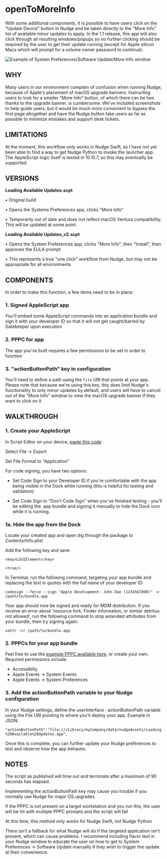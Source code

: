 # openToMoreInfo

With some additional components, it is possible to have users click on the "Update Device" button in Nudge and be taken directly to the "More Info" list of available minor updates to apply. In the 1.1 release, this app will also click through all resulting windows/popups so no further clicking should be required by the user to get their update running (except for Apple silicon Macs which will prompt for a volume owner password to continue).

![Example of System Preferences/Software Update/More Info window](https://support.ntiva.com/hc/article_attachments/4415135648013/bigSur_MoreInfo.png)

## WHY
Many users in our environment complain of confusion when running Nudge, because of Apple's placement of macOS upgrade banners. Instructing users to look for a smaller "More Info" button, of which there can be two thanks to the upgrade banner, is cumbersome. We've included screenshots to help guide users, but it would be much more convenient to bypass the first page altogether and have the Nudge button take users as far as possible to minimize mistakes and support desk tickets.

## LIMITATIONS
At the moment, this workflow only works in Nudge Swift, as I have not yet been able to find a way to get Nudge Python to invoke the launcher app. The AppleScript logic itself is tested in 10.15.7, so this may eventually be supported.

## VERSIONS

**Loading Available Updates.scpt**

  • Original build

  • Opens the Systems Preferences app, clicks "More Info"
  
  • Temporarily out of date and does not reflect macOS Ventura compatibility. This will be updated at some point.


**Loading Available Updates_v2.scpt**
  
  • Opens the System Preferences app, clicks "More Info", then "Install", then approves the EULA prompt
  
  • This represents a true "one click" workflow from Nudge, but may not be appropriate for all environments

## COMPONENTS
In order to make this function, a few items need to be in place:

### 1. Signed AppleScript app

You'll embed some AppleScript commands into an application bundle and sign it with your developer ID so that it will not get caught/barred by Gatekeeper upon execution

### 2. PPPC for app

The app you've built requires a few permissions to be set in order to function

### 3. "actionButtonPath" key in configuration

You'll need to define a path using the `file` URI that points at your app. Please note that because we're using this key, this does limit Nudge's functionality to only minor updates by default, and users will have to cancel out of the "More Info" window to view the macOS upgrade banner if they want to click on it

## WALKTHROUGH

### 1. Create your AppleScript

In Script Editor on your device, [paste this code](https://github.com/xirianlight/openToMoreInfo/blob/main/Loading%20Available%20Updates.scpt)

Select File → Export

Set File Format to "Application"

For code signing, you have two options:

* Set Code Sign to your Developer ID if you're comfortable with the app being visible in the Dock while running (this is helpful for testing and validation)

* Set Code Sign to "Don't Code Sign" when you've finished testing - you'll be editing the .app bundle and signing it manually to hide the Dock icon while it is running.

###  1a. Hide the app from the Dock

Locate your created app and open dig through the package to Contents/Info.plist

Add the following key and save:

`<key>LSUIElement</key>`

`<true/>`

In Terminal, run the following command, targeting your app bundle and replacing the text in quotes with the full name of your developer ID:

`codesign --force --sign "Apple Development: John Doe (1234567890)" -v /path/to/bundle.app`

Your app should now be signed and ready for MDM distribution. If you receive an error about 'resource fork, Finder information, or similar detritus not allowed', run the following command to strip extended attributes from your bundle, then try signing again:

`xattr -cr /path/to/bundle.app`

### 2. PPPCs for your app bundle

Feel free to use the [example PPPC available here](https://github.com/xirianlight/openToMoreInfo/blob/main/PPPC%20-%20Loading%20Available%20Updates.mobileconfig), or create your own. Required permissions include:

* Accessiblity
* Apple Events → System Events
* Apple Events → System Preferences

### 3. Add the actionButtonPath variable to your Nudge configuration

In your Nudge settings, define the userInterface : actionButtonPath variable using the File URI pointing to where you'll deploy your app. Example in JSON:

`"actionButtonPath":"file:///Library/myCompany/data/nudgeAssets/Loading%20Available%20Updates.app",`

Once this is complete, you can further update your Nudge preferences to test and observe how the app behaves. 

## NOTES

The script as published will time out and terminate after a maximum of 90 seconds has elapsed.

Implementing the actionButtonPath key may cause you trouble if you normally use Nudge for major OS upgrades

If the PPPC is not present on a target workstation and you run this, the user will be hit with multiple PPPC prompts and the script will fail

At this time, this method only works for Nudge Swift, not Nudge Python

There isn't a fallback for what Nudge will do if the targeted application isn't present, which can cause problems. I recommend including flavor text in your Nudge window to educate the user on how to get to System Preferences → Software Update manually if they wish to trigger the update at their convenience.
